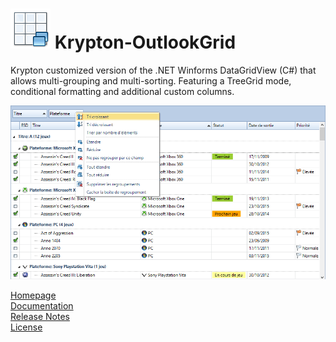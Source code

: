 # ![](/Images/table_elements_64.png) Krypton-OutlookGrid
Krypton customized version of the .NET Winforms DataGridView (C#) that allows multi-grouping and multi-sorting. Featuring a TreeGrid mode, conditional formatting and additional custom columns.

![](/Images/KryptonOutlookGridSample.png)

<a href="http://www.jdhsoftware.com/products/krypton-outlookgrid/">Homepage</a><br />
<a href="http://www.jdhsoftware.com/products/krypton-outlookgrid/documentation/">Documentation</a><br />
<a href="http://www.jdhsoftware.com/products/krypton-outlookgrid/history/">Release Notes</a><br />
<a href="https://github.com/Cocotteseb/Krypton-OutlookGrid/blob/master/LICENSE.md">License</a>


  
